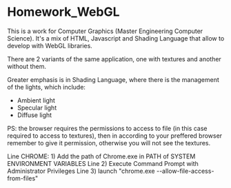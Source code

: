 # Homework_WebGL

This is a work for Computer Graphics (Master Engineering Computer Science).
It's a mix of HTML, Javascript and Shading Language that allow to develop with 
WebGL libraries.

There are 2 variants of the same application, one with textures and another without them.

Greater emphasis is in Shading Language, where there is the management of the lights, which
include:
- Ambient  light
- Specular light
- Diffuse  light

PS: the browser requires the permissions to access to file (in this case required to access to textures),
    then in according to your preffered browser remember to give it permission, otherwise you will not see the textures.
    
Line  CHROME:  1) Add the path of Chrome.exe in PATH of SYSTEM ENVIRONMENT VARIABLES
Line           2) Execute Command Prompt with Administrator Privileges
Line           3) launch "chrome.exe --allow-file-access-from-files"
    
